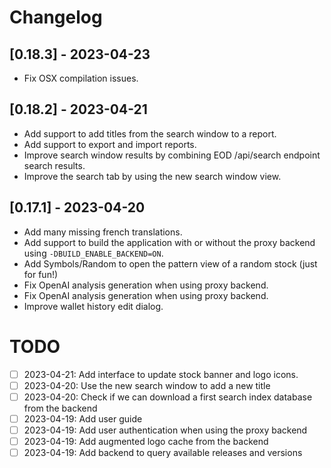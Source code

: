 # Changelog

## [0.18.3] - 2023-04-23
- Fix OSX compilation issues.

## [0.18.2] - 2023-04-21
- Add support to add titles from the search window to a report.
- Add support to export and import reports.
- Improve search window results by combining EOD /api/search endpoint search results.
- Improve the search tab by using the new search window view.

## [0.17.1] - 2023-04-20
- Add many missing french translations.
- Add support to build the application with or without the proxy backend using `-DBUILD_ENABLE_BACKEND=ON`.
- Add Symbols/Random to open the pattern view of a random stock (just for fun!)
- Fix OpenAI analysis generation when using proxy backend.
- Fix OpenAI analysis generation when using proxy backend.
- Improve wallet history edit dialog.

# TODO

- [ ] 2023-04-21: Add interface to update stock banner and logo icons.
- [ ] 2023-04-20: Use the new search window to add a new title
- [ ] 2023-04-20: Check if we can download a first search index database from the backend
- [ ] 2023-04-19: Add user guide
- [ ] 2023-04-19: Add user authentication when using the proxy backend
- [ ] 2023-04-19: Add augmented logo cache from the backend
- [ ] 2023-04-19: Add backend to query available releases and versions
